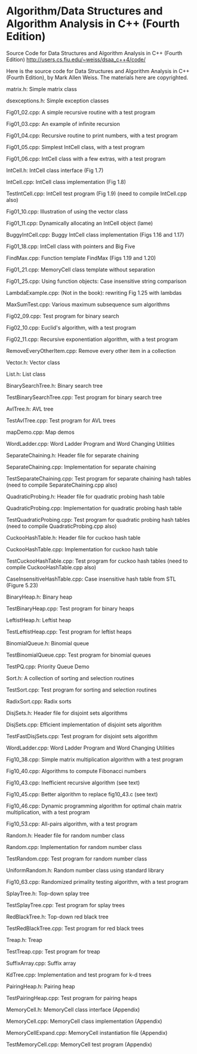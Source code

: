 # Algorithm/Data Structures and Algorithm Analysis in C++ (Fourth Edition)

Source Code for Data Structures and Algorithm Analysis in C++ (Fourth Edition)
http://users.cs.fiu.edu/~weiss/dsaa_c++4/code/

Here is the source code for Data Structures and Algorithm Analysis in C++ (Fourth Edition), by Mark Allen Weiss. The materials here are copyrighted.

matrix.h: Simple matrix class

dsexceptions.h: Simple exception classes

Fig01_02.cpp: A simple recursive routine with a test program

Fig01_03.cpp: An example of infinite recursion

Fig01_04.cpp: Recursive routine to print numbers, with a test program

Fig01_05.cpp: Simplest IntCell class, with a test program

Fig01_06.cpp: IntCell class with a few extras, with a test program

IntCell.h: IntCell class interface (Fig 1.7)

IntCell.cpp: IntCell class implementation (Fig 1.8)

TestIntCell.cpp: IntCell test program (Fig 1.9) (need to compile IntCell.cpp also)

Fig01_10.cpp: Illustration of using the vector class

Fig01_11.cpp: Dynamically allocating an IntCell object (lame)

BuggyIntCell.cpp: Buggy IntCell class implementation (Figs 1.16 and 1.17)

Fig01_18.cpp: IntCell class with pointers and Big Five

FindMax.cpp: Function template FindMax (Figs 1.19 and 1.20)

Fig01_21.cpp: MemoryCell class template without separation

Fig01_25.cpp: Using function objects: Case insensitive string comparison

LambdaExample.cpp: (Not in the book): rewriting Fig 1.25 with lambdas

MaxSumTest.cpp: Various maximum subsequence sum algorithms

Fig02_09.cpp: Test program for binary search

Fig02_10.cpp: Euclid's algorithm, with a test program

Fig02_11.cpp: Recursive exponentiation algorithm, with a test program

RemoveEveryOtherItem.cpp: Remove every other item in a collection

Vector.h: Vector class

List.h: List class

BinarySearchTree.h: Binary search tree

TestBinarySearchTree.cpp: Test program for binary search tree

AvlTree.h: AVL tree

TestAvlTree.cpp: Test program for AVL trees

mapDemo.cpp: Map demos

WordLadder.cpp: Word Ladder Program and Word Changing Utilities

SeparateChaining.h: Header file for separate chaining

SeparateChaining.cpp: Implementation for separate chaining

TestSeparateChaining.cpp: Test program for separate chaining hash tables (need to compile SeparateChaining.cpp also)

QuadraticProbing.h: Header file for quadratic probing hash table

QuadraticProbing.cpp: Implementation for quadratic probing hash table

TestQuadraticProbing.cpp: Test program for quadratic probing hash tables (need to compile QuadraticProbing.cpp also)

CuckooHashTable.h: Header file for cuckoo hash table

CuckooHashTable.cpp: Implementation for cuckoo hash table

TestCuckooHashTable.cpp: Test program for cuckoo hash tables (need to compile CuckooHashTable.cpp also)

CaseInsensitiveHashTable.cpp: Case insensitive hash table from STL (Figure 5.23)

BinaryHeap.h: Binary heap

TestBinaryHeap.cpp: Test program for binary heaps

LeftistHeap.h: Leftist heap

TestLeftistHeap.cpp: Test program for leftist heaps

BinomialQueue.h: Binomial queue

TestBinomialQueue.cpp: Test program for binomial queues

TestPQ.cpp: Priority Queue Demo

Sort.h: A collection of sorting and selection routines

TestSort.cpp: Test program for sorting and selection routines

RadixSort.cpp: Radix sorts

DisjSets.h: Header file for disjoint sets algorithms

DisjSets.cpp: Efficient implementation of disjoint sets algorithm

TestFastDisjSets.cpp: Test program for disjoint sets algorithm

WordLadder.cpp: Word Ladder Program and Word Changing Utilities

Fig10_38.cpp: Simple matrix multiplication algorithm with a test program

Fig10_40.cpp: Algorithms to compute Fibonacci numbers

Fig10_43.cpp: Inefficient recursive algorithm (see text)

Fig10_45.cpp: Better algorithm to replace fig10_43.c (see text)

Fig10_46.cpp: Dynamic programming algorithm for optimal chain matrix multiplication, with a test program

Fig10_53.cpp: All-pairs algorithm, with a test program

Random.h: Header file for random number class

Random.cpp: Implementation for random number class

TestRandom.cpp: Test program for random number class

UniformRandom.h: Random number class using standard library

Fig10_63.cpp: Randomized primality testing algorithm, with a test program

SplayTree.h: Top-down splay tree

TestSplayTree.cpp: Test program for splay trees

RedBlackTree.h: Top-down red black tree

TestRedBlackTree.cpp: Test program for red black trees

Treap.h: Treap

TestTreap.cpp: Test program for treap

SuffixArray.cpp: Suffix array

KdTree.cpp: Implementation and test program for k-d trees

PairingHeap.h: Pairing heap

TestPairingHeap.cpp: Test program for pairing heaps

MemoryCell.h: MemoryCell class interface (Appendix)

MemoryCell.cpp: MemoryCell class implementation (Appendix)

MemoryCellExpand.cpp: MemoryCell instantiation file (Appendix)

TestMemoryCell.cpp: MemoryCell test program (Appendix)

